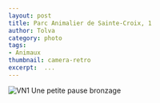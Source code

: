 ```yaml
---
layout: post
title: Parc Animalier de Sainte-Croix, 1
author: Tolva
category: photo
tags:
- Animaux
thumbnail: camera-retro
excerpt:  ...
---
```


![VN1](https://c1.staticflickr.com/5/4191/33688641994_acbf3718e6.jpg)
Une petite pause bronzage
